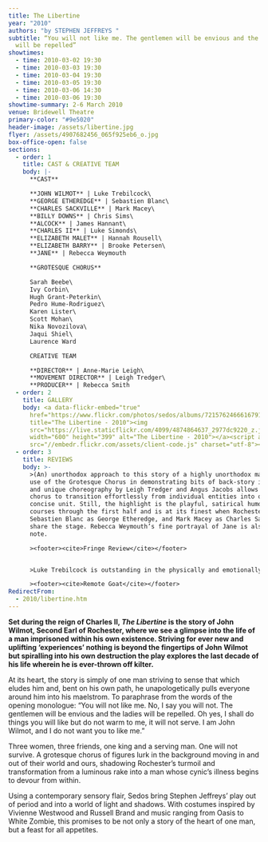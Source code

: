 ```yaml
---
title: The Libertine
year: "2010"
authors: "by STEPHEN JEFFREYS "
subtitle: “You will not like me. The gentlemen will be envious and the ladies
  will be repelled”
showtimes:
  - time: 2010-03-02 19:30
  - time: 2010-03-03 19:30
  - time: 2010-03-04 19:30
  - time: 2010-03-05 19:30
  - time: 2010-03-06 14:30
  - time: 2010-03-06 19:30
showtime-summary: 2-6 March 2010
venue: Bridewell Theatre
primary-color: "#9e5020"
header-image: /assets/libertine.jpg
flyer: /assets/4907682456_065f925eb6_o.jpg
box-office-open: false
sections:
  - order: 1
    title: CAST & CREATIVE TEAM
    body: |-
      **CAST**

      **JOHN WILMOT** | Luke Trebilcock\
      **GEORGE ETHEREDGE** | Sebastien Blanc\
      **CHARLES SACKVILLE** | Mark Macey\
      **BILLY DOWNS** | Chris Sims\
      **ALCOCK** | James Hannant\
      **CHARLES II** | Luke Simonds\
      **ELIZABETH MALET** | Hannah Rousell\
      **ELIZABETH BARRY** | Brooke Petersen\
      **JANE** | Rebecca Weymouth

      **GROTESQUE CHORUS**

      Sarah Beebe\
      Ivy Corbin\
      Hugh Grant-Peterkin\
      Pedro Hume-Rodriguez\
      Karen Lister\
      Scott Mohan\
      Nika Novozilova\
      Jaqui Shiel\
      Laurence Ward

      CREATIVE TEAM

      **DIRECTOR** | Anne-Marie Leigh\
      **MOVEMENT DIRECTOR** | Leigh Tredger\
      **PRODUCER** | Rebecca Smith
  - order: 2
    title: GALLERY
    body: <a data-flickr-embed="true"
      href="https://www.flickr.com/photos/sedos/albums/72157624666167916"
      title="The Libertine - 2010"><img
      src="https://live.staticflickr.com/4099/4874864637_2977dc9220_z.jpg"
      width="600" height="399" alt="The Libertine - 2010"></a><script async
      src="//embedr.flickr.com/assets/client-code.js" charset="utf-8"></script>
  - order: 3
    title: REVIEWS
    body: >-
      >(An) unorthodox approach to this story of a highly unorthodox man.... The
      use of the Grotesque Chorus in demonstrating bits of back-story is clever,
      and unique choreography by Leigh Tredger and Angus Jacobs allows the
      chorus to transition effortlessly from individual entities into one
      concise unit. Still, the highlight is the playful, satirical humour that
      courses through the first half and is at its finest when Rochester,
      Sebastien Blanc as George Etheredge, and Mark Macey as Charles Sackville
      share the stage. Rebecca Weymouth’s fine portrayal of Jane is also of
      note.

      ><footer><cite>Fringe Review</cite></footer>


      >Luke Trebilcock is outstanding in the physically and emotionally demanding lead role, creating a wholly credible seventeenth-century libertine. James Hannant’s low-key witty vulgarity as Wilmot’s down-at-heel servant strikes a pleasingly ironic note, and the ...delectable Brooke Petersen is utterly convincing as the earl's mistress and inept stage-actress.

      ><footer><cite>Remote Goat</cite></footer>
RedirectFrom:
  - 2010/libertine.htm
---
```

**Set during the reign of Charles II, *The Libertine* is the story of John Wilmot, Second Earl of Rochester, where we see a glimpse into the life of a man imprisoned within his own existence. Striving for ever new and uplifting ‘experiences’ nothing is beyond the fingertips of John Wilmot but spiralling into his own destruction the play explores the last decade of his life wherein he is ever-thrown off kilter.**

At its heart, the story is simply of one man striving to sense that which eludes him and, bent on his own path, he unapologetically pulls everyone around him into his maelstrom. To paraphrase from the words of the opening monologue: “You will not like me. No, I say you will not. The gentlemen will be envious and the ladies will be repelled. Oh yes, I shall do things you will like but do not warm to me, it will not serve. I am John Wilmot, and I do not want you to like me.”

Three women, three friends, one king and a serving man. One will not survive. A grotesque chorus of figures lurk in the background moving in and out of their world and ours, shadowing Rochester’s turmoil and transformation from a luminous rake into a man whose cynic’s illness begins to devour from within.

Using a contemporary sensory flair, Sedos bring Stephen Jeffreys’ play out of period and into a world of light and shadows. With costumes inspired by Vivienne Westwood and Russell Brand and music ranging from Oasis to White Zombie, this promises to be not only a story of the heart of one man, but a feast for all appetites.